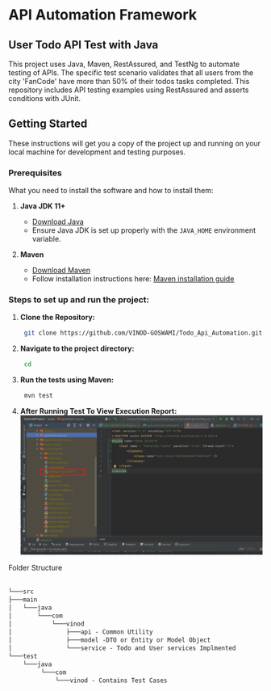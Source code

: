 # API Automation Framework

## User Todo API Test with Java

This project uses Java, Maven, RestAssured, and TestNg to automate testing of APIs. The specific test scenario validates that all users from the city 'FanCode' have more than 50% of their todos tasks completed. This repository includes API testing examples using RestAssured and asserts conditions with JUnit.

## Getting Started

These instructions will get you a copy of the project up and running on your local machine for development and testing purposes.

### Prerequisites

What you need to install the software and how to install them:

1. **Java JDK 11+**
   - [Download Java](https://www.oracle.com/java/technologies/javase-jdk11-downloads.html)
   - Ensure Java JDK is set up properly with the `JAVA_HOME` environment variable.

2. **Maven**
   - [Download Maven](https://maven.apache.org/download.cgi)
   - Follow installation instructions here: [Maven installation guide](https://maven.apache.org/install.html)


### Steps to set up and run the project:

1. **Clone the Repository:**
   ```bash
    git clone https://github.com/VINOD-GOSWAMI/Todo_Api_Automation.git
   ```
2. **Navigate to the project directory:**
   ```bash
    cd 
   ```
3. **Run the tests using Maven:**
   ```bash
    mvn test
   ```
4. **After Running Test To View Execution Report:** 
  ![img.png](img.png)




Folder Structure
```tree

└───src
├───main
│   └───java
│       └───com
│           └───vinod
│               ├───api - Common Utility 
│               ├───model -DTO or Entity or Model Object 
│               └───service - Todo and User services Implmented
└───test
    └───java
         └───com
             └───vinod - Contains Test Cases
                  






















